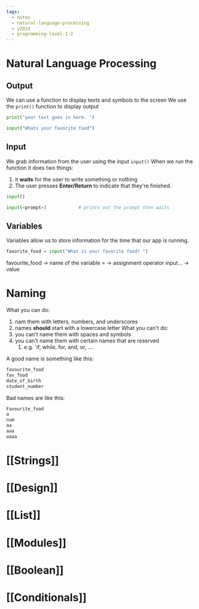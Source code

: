 ```yaml
---
tags:
  - notes
  - natural-language-processing
  - y2023
  - programming-level-1-2
---
```


# Natural Language Processing 
## Output
We can use a function to display texts and symbols to the screen
We use the `print()` function to display output

```python
print("your text goes in here. ")

input("Whats your favorite food")

```

## Input
We grab information from the user using the input `input()`
When we run the function it does two things:
1. it **waits** for the user to write something or nothing
2. The user presses **Enter/Return** to indicate that they're finished.

```python
input()

input(<prompt>)            # prints out the prompt then waits
```

## Variables
Variables allow us to store information for the time that our app is running.

```python
favorite_food = input("What is your favorite food? ")
```

favourite_food -> name of the variable
= -> assignment operator
input... -> value


# Naming
What you can do:
1. nam them with letters, numbers, and underscores
2. names **should** start with a lowercase letter
What you can't do:
1. you can't name them with spaces and symbols
2. you can't name them with certain names that are reserved
	1. e.g.  `if, while, for, and, or, ....

A good name is something like this:

```python
favourite_food
fav_food
date_of_birth
student_number
```

Bad names are like this:
```python
Favourite_food
a
num
aa
aaa
aaaa
```
# [[Strings]]

# [[Design]]

# [[List]]

# [[Modules]]

# [[Boolean]]

# [[Conditionals]]
